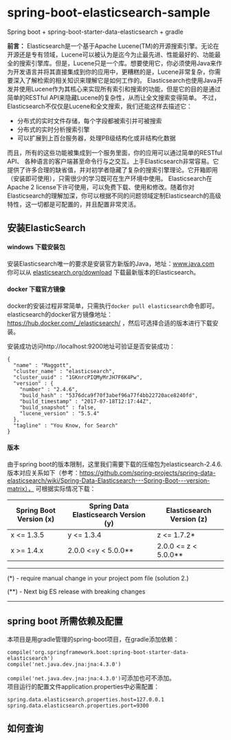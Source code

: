 # spring-boot-elasticsearch-sample
Spring boot + spring-boot-starter-data-elasticsearch + gradle


**前言：** 
Elasticsearch是一个基于Apache Lucene(TM)的开源搜索引擎。无论在开源还是专有领域，Lucene可以被认为是迄今为止最先进、性能最好的、功能最全的搜索引擎库。但是，Lucene只是一个库。想要使用它，你必须使用Java来作为开发语言并将其直接集成到你的应用中，更糟糕的是，Lucene非常复杂，你需要深入了解检索的相关知识来理解它是如何工作的。
Elasticsearch也使用Java开发并使用Lucene作为其核心来实现所有索引和搜索的功能，但是它的目的是通过简单的RESTful API来隐藏Lucene的复杂性，从而让全文搜索变得简单。
不过，Elasticsearch不仅仅是Lucene和全文搜索，我们还能这样去描述它：       
- 分布式的实时文件存储，每个字段都被索引并可被搜索         
- 分布式的实时分析搜索引擎
- 可以扩展到上百台服务器，处理PB级结构化或非结构化数据
           
而且，所有的这些功能被集成到一个服务里面，你的应用可以通过简单的RESTful API、
各种语言的客户端甚至命令行与之交互。上手Elasticsearch非常容易。它提供了许多合理的缺省值，并对初学者隐藏了复杂的搜索引擎理论。它开箱即用（安装即可使用），只需很少的学习既可在生产环境中使用。
Elasticsearch在Apache 2 license下许可使用，可以免费下载、使用和修改。随着你对Elasticsearch的理解加深，你可以根据不同的问题领域定制Elasticsearch的高级特性，这一切都是可配置的，并且配置非常灵活。

## 安装ElasticSearch

#### windows 下载安装包
安装Elasticsearch唯一的要求是安装官方新版的Java，地址：www.java.com           
你可以从 [elasticsearch.org\/download](https://www.elastic.co/downloads/elasticsearch) 下载最新版本的Elasticsearch。

#### docker 下载官方镜像
docker的安装过程非常简单，只需执行``` docker pull elasticsearch ```命令即可。        
elasticsearch的docker官方镜像地址：https://hub.docker.com/_/elasticsearch/ ，然后可选择合适的版本进行下载安装。

安装成功访问http://localhost:9200地址可验证是否安装成功：   
```
{
  "name" : "Maggott",
  "cluster_name" : "elasticsearch",
  "cluster_uuid" : "1GKnrcPIQMyMrJH7F6K4Pw",
  "version" : {
    "number" : "2.4.6",
    "build_hash" : "5376dca9f70f3abef96a77f4bb22720ace8240fd",
    "build_timestamp" : "2017-07-18T12:17:44Z",
    "build_snapshot" : false,
    "lucene_version" : "5.5.4"
  },
  "tagline" : "You Know, for Search"
}
```
#### 版本          
由于spring boot的版本限制，这里我们需要下载的压缩包为elasticsearch-2.4.6.        
版本对应关系如下（参考：https://github.com/spring-projects/spring-data-elasticsearch/wiki/Spring-Data-Elasticsearch---Spring-Boot---version-matrix），
可根据实际情况下载：          

|Spring Boot Version (x)| Spring Data Elasticsearch Version (y) | Elasticsearch Version (z)| 
|---|---|---|
| x <= 1.3.5| y <= 1.3.4 | z <= 1.7.2* |
| x >= 1.4.x| 2.0.0 <=y < 5.0.0** | 2.0.0 <= z < 5.0.0**|

***

(*) - require manual change in your project pom file (solution 2.)

(**) - Next big ES release with breaking changes

***

## spring boot 所需依赖及配置

本项目是用gradle管理的spring-boot项目，在gradle添加依赖：
```
compile('org.springframework.boot:spring-boot-starter-data-elasticsearch')
compile('net.java.dev.jna:jna:4.3.0')
```
```compile('net.java.dev.jna:jna:4.3.0')```可添加也可不添加。    
项目运行的配置文件application.properties中必需配置：    
```
spring.data.elasticsearch.properties.host=127.0.0.1
spring.data.elasticsearch.properties.port=9300
```
## 如何查询
